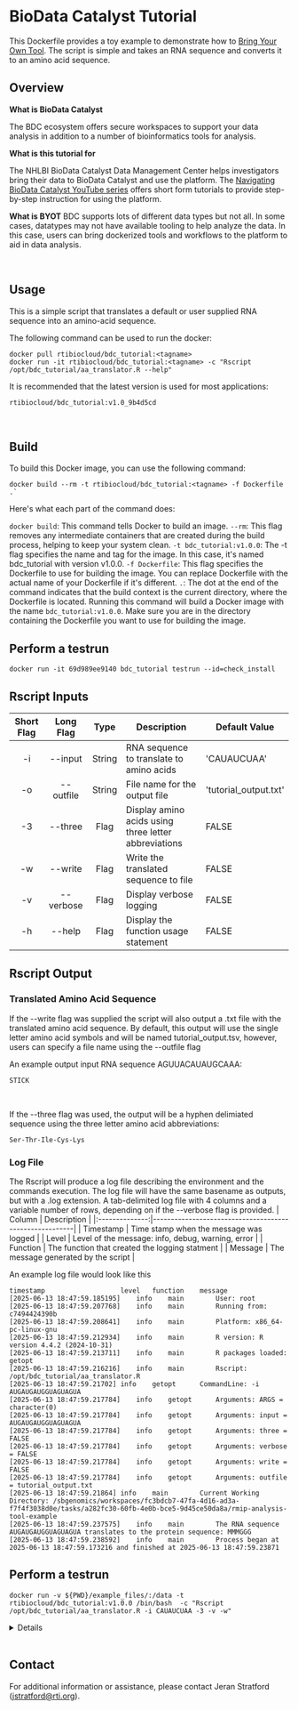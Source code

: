 # BioData Catalyst Tutorial

This Dockerfile provides a toy example to demonstrate how to [Bring Your Own Tool](https://bdcatalyst.gitbook.io/biodata-catalyst-documentation/written-documentation/community-tools-and-integration-1/bring-your-own-tool-s-to-biodata-catalyst). The script is simple and takes an RNA sequence and converts it to an amino acid sequence. 

## Overview

**What is BioData Catalyst**

The BDC ecosystem offers secure workspaces to support your data analysis in addition to a number of bioinformatics tools for analysis. 

**What is this tutorial for**

The NHLBI BioData Catalyst Data Management Center helps investigators bring their data to BioData Catalyst and use the platform. The [Navigating BioData Catalyst YouTube series](https://www.youtube.com/playlist?list=PLSIGopyrrU80U9oytmP6vbkOdtimi5FAb) offers short form tutorials to provide step-by-step instruction for using the platform. 

**What is BYOT**
BDC supports lots of different data types but not all. In some cases, datatypes may not have available tooling to help analyze the data. In this case, users can bring dockerized tools and workflows to the platform to aid in data analysis. 

<br>

## Usage
This is a simple script that translates a default or user supplied RNA sequence into an amino-acid sequence. 

The following command can be used to run the docker: 
```
docker pull rtibiocloud/bdc_tutorial:<tagname>
docker run -it rtibiocloud/bdc_tutorial:<tagname> -c "Rscript /opt/bdc_tutorial/aa_translator.R --help"
```

It is recommended that the latest version is used for most applications:
```
rtibiocloud/bdc_tutorial:v1.0_9b4d5cd
```

<br>


## Build
To build this Docker image, you can use the following command:
```
docker build --rm -t rtibiocloud/bdc_tutorial:<tagname> -f Dockerfile .`
```
Here's what each part of the command does:

`docker build`: This command tells Docker to build an image.
`--rm`: This flag removes any intermediate containers that are created during the build process, helping to keep your system clean.
`-t bdc_tutorial:v1.0.0`: The -t flag specifies the name and tag for the image. In this case, it's named bdc_tutorial with version v1.0.0.
`-f Dockerfile`: This flag specifies the Dockerfile to use for building the image. You can replace Dockerfile with the actual name of your Dockerfile if it's different.
`.`: The dot at the end of the command indicates that the build context is the current directory, where the Dockerfile is located.
Running this command will build a Docker image with the name `bdc_tutorial:v1.0.0`. Make sure you are in the directory containing the Dockerfile you want to use for building the image.

## Perform a testrun
`docker run -it 69d989ee9140 bdc_tutorial testrun --id=check_install`

## Rscript Inputs
| Short Flag | Long Flag | Type | Description | Default Value |
|:-----:|:--------:|:-------------:|--------------------------------|---------------|
|   -i  |  --input     | String | RNA sequence to translate to amino acids             | 'CAUAUCUAA' |
|   -o  |  --outfile   | String | File name for the output file                        | 'tutorial_output.txt' |
|   -3  |  --three     | Flag   | Display amino acids using three letter abbreviations | FALSE | 
|   -w  |  --write     | Flag   | Write the translated sequence to file                | FALSE |
|   -v  |  --verbose   | Flag   | Display verbose logging                              | FALSE | 
|   -h  |  --help      | Flag   | Display the function usage statement                 | FALSE |

## Rscript Output
### Translated Amino Acid Sequence
If the --write flag was supplied the script will also output a .txt file with the translated amino acid sequence. By default, this output will use the single letter amino acid symbols and will be named tutorial_output.tsv, however, users can specify a file name using the --outfile flag

An example output input RNA sequence AGUUACAUAUGCAAA: 
```
STICK
```

<br>

If the --three flag was used, the output will be a hyphen delimiated sequence using the three letter amino acid abbreviations:
```
Ser-Thr-Ile-Cys-Lys
```
### Log File
The Rscript will produce a log file describing the environment and the commands execution. The log file will have the same basename as outputs, but with a .log extension. 
A tab-delimited log file with 4 columns and a variable number of rows, depending on if the --verbose flag is provided.
|     Column     | Description                                            |
|:--------------:|--------------------------------------------------------|
|   Timestamp    | Time stamp when the message was logged                 |
|     Level      | Level of the message: info, debug, warning, error      |
|   Function     | The function that created the logging statment         |
|    Message     | The message generated by the script                    |

An example log file would look like this
```
timestamp	                level	function    message
[2025-06-13 18:47:59.185195]	info	main	    User: root
[2025-06-13 18:47:59.207768]	info	main	    Running from: c7494424390b
[2025-06-13 18:47:59.208641]	info	main	    Platform: x86_64-pc-linux-gnu
[2025-06-13 18:47:59.212934]	info	main	    R version: R version 4.4.2 (2024-10-31)
[2025-06-13 18:47:59.213711]	info	main	    R packages loaded: getopt
[2025-06-13 18:47:59.216216]	info	main	    Rscript: /opt/bdc_tutorial/aa_translator.R
[2025-06-13 18:47:59.21702]	info	getopt	    CommandLine: -i AUGAUGAUGGUAGUAGUA
[2025-06-13 18:47:59.217784]	info	getopt	    Arguments: ARGS = character(0)
[2025-06-13 18:47:59.217784]	info	getopt	    Arguments: input = AUGAUGAUGGUAGUAGUA
[2025-06-13 18:47:59.217784]	info	getopt	    Arguments: three = FALSE
[2025-06-13 18:47:59.217784]	info	getopt	    Arguments: verbose = FALSE
[2025-06-13 18:47:59.217784]	info	getopt	    Arguments: write = FALSE
[2025-06-13 18:47:59.217784]	info	getopt	    Arguments: outfile = tutorial_output.txt
[2025-06-13 18:47:59.21864]	info	main	    Current Working Directory: /sbgenomics/workspaces/fc3bdcb7-47fa-4d16-ad3a-f7f4f3038d0e/tasks/a282fc30-60fb-4e0b-bce5-9d45ce50da8a/rmip-analysis-tool-example
[2025-06-13 18:47:59.237575]	info	main	    The RNA sequence AUGAUGAUGGUAGUAGUA translates to the protein sequence: MMMGGG
[2025-06-13 18:47:59.238592]	info	main	    Process began at 2025-06-13 18:47:59.173216 and finished at 2025-06-13 18:47:59.23871
```

## Perform a testrun
`docker run -v ${PWD}/example_files/:/data -t rtibiocloud/bdc_tutorial:v1.0.0 /bin/bash  -c "Rscript /opt/bdc_tutorial/aa_translator.R -i CAUAUCUAA -3 -v -w"`

<details>

```
Loading required package: getopt
Warning message:
package 'getopt' was built under R version 4.4.1
[2025-06-11 16:11:03.385816] - main - INFO - User: jstratford
[2025-06-11 16:11:03.401193] - main - INFO - Running from: RTI-110812
[2025-06-11 16:11:03.403926] - main - INFO - Platform: x86_64-w64-mingw32/x64
[2025-06-11 16:11:03.409529] - main - INFO - R version: R version 4.4.0 (2024-04-24 ucrt)
[2025-06-11 16:11:03.411584] - main - INFO - R packages loaded: getopt
[2025-06-11 16:11:03.415139] - main - INFO - Rscript: bdc_tutorial.R
[2025-06-11 16:11:03.417573] - getopt - INFO - CommandLine: -w -v -i CAUAUCUAA -3
[2025-06-11 16:11:03.420022] - getopt - INFO - Arguments: ARGS = character(0)
[2025-06-11 16:11:03.420022] - getopt - INFO - Arguments: write = TRUE
[2025-06-11 16:11:03.420022] - getopt - INFO - Arguments: verbose = TRUE
[2025-06-11 16:11:03.420022] - getopt - INFO - Arguments: input = CAUAUCUAA
[2025-06-11 16:11:03.420022] - getopt - INFO - Arguments: three = TRUE
[2025-06-11 16:11:03.420022] - getopt - INFO - Arguments: outfile = tutorial_output.txt
[2025-06-11 16:11:03.428271] - main - INFO - Current Working Directory: C:/Users/jstratford/Documents/github/biocloud_docker_tools/bdc_tutorials/v1.0
[2025-06-11 16:11:03.439941] - main - INFO - The RNA sequence CAUAUCUAA translates to the protein sequence: His-Ile-STOP
[2025-06-11 16:11:03.445898] - main - INFO - Process began at 2025-06-11 16:11:03.366598 and finished at 2025-06-11 16:11:03.446056
[2025-06-11 16:11:03.451276] - export - INFO - Translation exported to tutorial_output.txt
[2025-06-11 16:11:03.461224] - main - INFO - Finished
```

<br>

```
Outputs:
- Tab separated table:                      /data/tutorial_output.txt
- Tab separated log file:                   /data/tutorial_output.log
```
</details>

<br>

## Contact
For additional information or assistance, please contact Jeran Stratford (jstratford@rti.org).
